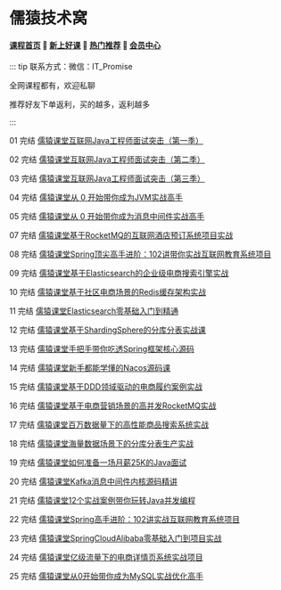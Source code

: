 # 儒猿技术窝

#### [**课程首页**](../../README.md) 💖 [**新上好课**](./xshk.md) 💖 [**热门推荐**](./rmtj.md) 💖 [**会员中心**](./vip.md)

::: tip
联系方式：微信：IT_Promise

全网课程都有，欢迎私聊

推荐好友下单返利，买的越多，返利越多

:::

01 完结 [儒猿课堂互联网Java工程师面试突击（第一季）](https://apppukyptrl1086.pc.xiaoe-tech.com/detail/p_61e4ebb2e4b094754e9509cc/6)

02 完结 [儒猿课堂互联网Java工程师面试突击（第二季）](https://apppukyptrl1086.pc.xiaoe-tech.com/detail/p_61e4ebb2e4b094754e9509cc/6)

03 完结 [儒猿课堂互联网Java工程师面试突击（第三季）](https://apppukyptrl1086.pc.xiaoe-tech.com/detail/p_61e4ebb2e4b094754e9509cc/6)

04 完结 [儒猿课堂从 0 开始带你成为JVM实战高手](https://apppukyptrl1086.pc.xiaoe-tech.com/detail/p_61e4ebb2e4b094754e9509cc/6)

05 完结 [儒猿课堂从 0 开始带你成为消息中间件实战高手](https://apppukyptrl1086.pc.xiaoe-tech.com/detail/p_61e4ebb2e4b094754e9509cc/6)

07 完结 [儒猿课堂基于RocketMQ的互联网酒店预订系统项目实战](https://apppukyptrl1086.pc.xiaoe-tech.com/detail/p_61e4ebb2e4b094754e9509cc/6)

08 完结 [儒猿课堂Spring顶尖高手进阶：102讲带你实战互联网教育系统项目](https://apppukyptrl1086.pc.xiaoe-tech.com/detail/p_61e4ebb2e4b094754e9509cc/6)

09 完结 [儒猿课堂基于Elasticsearch的企业级电商搜索引擎实战](https://apppukyptrl1086.pc.xiaoe-tech.com/p/t_pc/course_pc_detail/column/p_60c75301e4b0c726421f08fe)

10 完结 [儒猿课堂基于社区电商场景的Redis缓存架构实战](https://apppukyptrl1086.pc.xiaoe-tech.com/detail/p_61e50e08e4b053091f901a54/6)

11 完结 [儒猿课堂Elasticsearch零基础入门到精通](https://apppukyptrl1086.pc.xiaoe-tech.com/p/t_pc/course_pc_detail/column/p_611b0c12e4b0a27d0e3e7ef3)

12 完结 [儒猿课堂基于ShardingSphere的分库分表实战课](https://apppukyptrl1086.pc.xiaoe-tech.com/p/t_pc/course_pc_detail/column/p_6200a3a7e4b04d7e2fc9ac4d)

13 完结 [儒猿课堂手把手带你吃透Spring框架核心源码](https://apppukyptrl1086.pc.xiaoe-tech.com/p/t_pc/course_pc_detail/column/p_620dbc7de4b04d7e2fcca5a0)

14 完结 [儒猿课堂新手都能学懂的Nacos源码课](https://apppukyptrl1086.pc.xiaoe-tech.com/p/t_pc/course_pc_detail/column/p_622758efe4b02b82585274bc)

15 完结 [儒猿课堂基于DDD领域驱动的电商履约案例实战](https://apppukyptrl1086.pc.xiaoe-tech.com/p/t_pc/course_pc_detail/column/p_61e4ebb2e4b094754e9509cc)

16 完结 [儒猿课堂基于电商营销场景的高并发RocketMQ实战](https://apppukyptrl1086.pc.xiaoe-tech.com/p/t_pc/course_pc_detail/column/p_61e50c51e4b006fc46c32358)

17 完结 [儒猿课堂百万数据量下的高性能商品搜索系统实战](https://apppukyptrl1086.pc.xiaoe-tech.com/p/t_pc/course_pc_detail/column/p_61e50d36e4b006fc46c3241d)

18 完结 [儒猿课堂海量数据场景下的分库分表生产实战](https://apppukyptrl1086.pc.xiaoe-tech.com/p/t_pc/course_pc_detail/column/p_61e50f1fe4b006fc46c3251f)

19 完结 [儒猿课堂如何准备一场月薪25K的Java面试](https://apppukyptrl1086.pc.xiaoe-tech.com/p/t_pc/course_pc_detail/column/p_61e50fc4e4b053091f901b90)

20 完结 [儒猿课堂Kafka消息中间件内核源码精讲](https://apppukyptrl1086.pc.xiaoe-tech.com/p/t_pc/course_pc_detail/column/p_60687291e4b09134c98517fe)

21 完结 [儒猿课堂12个实战案例带你玩转Java并发编程](https://apppukyptrl1086.pc.xiaoe-tech.com/p/t_pc/course_pc_detail/column/p_60ab6413e4b07e4d7fd8458a)

22 完结 [儒猿课堂Spring高手进阶：102讲实战互联网教育系统项目](https://apppukyptrl1086.pc.xiaoe-tech.com/p/t_pc/course_pc_detail/column/p_607d8356e4b0d4eb0392eeba)

23 完结 [儒猿课堂SpringCloudAlibaba零基础入门到项目实战](https://apppukyptrl1086.pc.xiaoe-tech.com/p/t_pc/course_pc_detail/column/p_5f1e9ddbe4b0a1003cafad34)

24 完结 [儒猿课堂亿级流量下的电商详情页系统实战项目](https://apppukyptrl1086.pc.xiaoe-tech.com/p/t_pc/course_pc_detail/column/p_6017ef53e4b035d3cdb58eac)

25 完结 [儒猿课堂从0开始带你成为MySQL实战优化高手](https://apppukyptrl1086.pc.xiaoe-tech.com/p/t_pc/course_pc_detail/column/p_5e0c2a35dbbc9_MNDGDYba)


